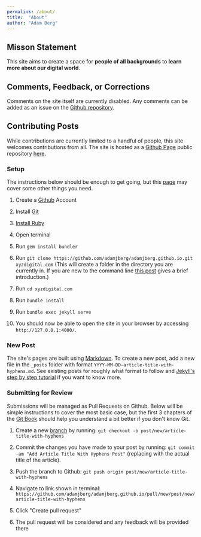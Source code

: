 ```yaml
---
permalink: /about/
title:  "About"
author: "Adam Berg"
---
```


## Misson Statement

This site aims to create a space for **people of all backgrounds** to **learn more about our digital world**.

## Comments, Feedback, or Corrections

Comments on the site itself are currently disabled.  Any comments can be added as an issue on the [Github repository](https://github.com/adamjberg/adamjberg.github.io/issues).

## Contributing Posts

While contributions are currently limited to a handful of people, this site welcomes contributions from all. The site is hosted as a [Github Page](https://pages.github.com/) public repository [here](https://github.com/adamjberg/adamjberg.github.io).

### Setup

The instructions below should be enough to get going, but this [page](https://help.github.com/en/github/working-with-github-pages/testing-your-github-pages-site-locally-with-jekyll) may cover some other things you need.

1. Create a [Github](https://github.com/join) Account

2. Install [Git](https://git-scm.com/book/en/v2/Getting-Started-Installing-Git)

3. [Install Ruby](https://www.ruby-lang.org/en/documentation/installation/)

4. Open terminal

5. Run `gem install bundler`

6. Run `git clone https://github.com/adamjberg/adamjberg.github.io.git xyzdigital.com` (This will create a folder in the directory you are currently in.  If you are new to the command line [this post](https://towardsdatascience.com/a-quick-guide-to-using-command-line-terminal-96815b97b955) gives a brief introduction.)

7. Run `cd xyzdigital.com`

8. Run `bundle install`

9. Run `bundle exec jekyll serve`

10. You should now be able to open the site in your browser by accessing `http://127.0.0.1:4000/`.

### New Post

The site's pages are built using [Markdown](https://github.com/adam-p/markdown-here/wiki/Markdown-Cheatsheet).  To create a new post, add a new file in the `_posts` folder with format `YYYY-MM-DD-article-title-with-hyphens.md`.  See existing posts for roughly what format to follow and [Jekyll's step by step tutorial](https://jekyllrb.com/docs/step-by-step/08-blogging/) if you want to know more.

### Submitting for Review

Submissions will be managed as Pull Requests on Github.  Below will be simple instructions to cover the most basic case, but the first 3 chapters of the [Git Book](https://git-scm.com/book/en/v2) should help you understand a bit better if you don't know Git.

1. Create a new [branch](https://git-scm.com/book/en/v2/Git-Branching-Branches-in-a-Nutshell) by running: `git checkout -b post/new/article-title-with-hyphens`

2. Commit the changes you have made to your post by running: `git commit -am "Add Article Title With Hyphens Post"` (replacing with the actual title of the article).

3. Push the branch to Github: `git push origin post/new/article-title-with-hyphens`

4. Navigate to link shown in terminal: `https://github.com/adamjberg/adamjberg.github.io/pull/new/post/new/article-title-with-hyphens`

5. Click "Create pull request"

6. The pull request will be considered and any feedback will be provided there